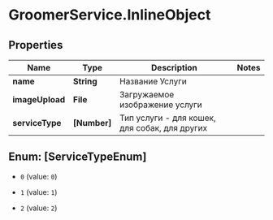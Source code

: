 # GroomerService.InlineObject

## Properties

Name | Type | Description | Notes
------------ | ------------- | ------------- | -------------
**name** | **String** | Название Услуги | 
**imageUpload** | **File** | Загружаемое изображение услуги | 
**serviceType** | **[Number]** | Тип услуги - для кошек, для собак, для других | 



## Enum: [ServiceTypeEnum]


* `0` (value: `0`)

* `1` (value: `1`)

* `2` (value: `2`)




